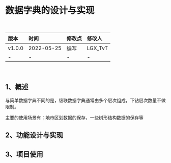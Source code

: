 # 数据字典的设计与实现

<br/>

| 版本   | 时间       | 修改点 | 修改人  |
| :----- | :--------- | :----- | :------ |
| v1.0.0 | 2022-05-25 | 编写   | LGX_TvT |
| -      | -          | -      | -       |

<br/>

## 1、概述

与简单数据字典不同的是，级联数据字典通常由多个层次组成，下钻层次数量不做限制。

主要的使用场景有：地市区划数据的保存，一些树形结构数据的保存等



## 2、功能设计与实现







## 3、项目使用



